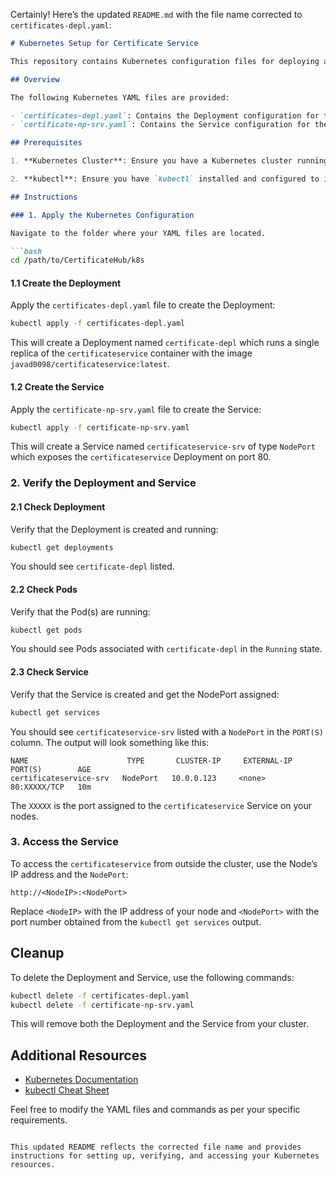Certainly! Here’s the updated `README.md` with the file name corrected to `certificates-depl.yaml`:

```markdown
# Kubernetes Setup for Certificate Service

This repository contains Kubernetes configuration files for deploying and exposing a service called `certificateservice`. Below are the instructions on how to deploy these configurations in a Kubernetes cluster.

## Overview

The following Kubernetes YAML files are provided:

- `certificates-depl.yaml`: Contains the Deployment configuration for the `certificateservice`.
- `certificate-np-srv.yaml`: Contains the Service configuration for the `certificateservice`.

## Prerequisites

1. **Kubernetes Cluster**: Ensure you have a Kubernetes cluster running. You can use Minikube, kubeadm, or any managed Kubernetes service (e.g., Google Kubernetes Engine, Amazon EKS, Azure Kubernetes Service).

2. **kubectl**: Ensure you have `kubectl` installed and configured to interact with your Kubernetes cluster.

## Instructions

### 1. Apply the Kubernetes Configuration

Navigate to the folder where your YAML files are located.

```bash
cd /path/to/CertificateHub/k8s
```

#### 1.1 Create the Deployment

Apply the `certificates-depl.yaml` file to create the Deployment:

```bash
kubectl apply -f certificates-depl.yaml
```

This will create a Deployment named `certificate-depl` which runs a single replica of the `certificateservice` container with the image `javad0098/certificateservice:latest`.

#### 1.2 Create the Service

Apply the `certificate-np-srv.yaml` file to create the Service:

```bash
kubectl apply -f certificate-np-srv.yaml
```

This will create a Service named `certificateservice-srv` of type `NodePort` which exposes the `certificateservice` Deployment on port 80.

### 2. Verify the Deployment and Service

#### 2.1 Check Deployment

Verify that the Deployment is created and running:

```bash
kubectl get deployments
```

You should see `certificate-depl` listed.

#### 2.2 Check Pods

Verify that the Pod(s) are running:

```bash
kubectl get pods
```

You should see Pods associated with `certificate-depl` in the `Running` state.

#### 2.3 Check Service

Verify that the Service is created and get the NodePort assigned:

```bash
kubectl get services
```

You should see `certificateservice-srv` listed with a `NodePort` in the `PORT(S)` column. The output will look something like this:

```
NAME                      TYPE       CLUSTER-IP     EXTERNAL-IP   PORT(S)        AGE
certificateservice-srv   NodePort   10.0.0.123     <none>        80:XXXXX/TCP   10m
```

The `XXXXX` is the port assigned to the `certificateservice` Service on your nodes.

### 3. Access the Service

To access the `certificateservice` from outside the cluster, use the Node’s IP address and the `NodePort`:

```
http://<NodeIP>:<NodePort>
```

Replace `<NodeIP>` with the IP address of your node and `<NodePort>` with the port number obtained from the `kubectl get services` output.

## Cleanup

To delete the Deployment and Service, use the following commands:

```bash
kubectl delete -f certificates-depl.yaml
kubectl delete -f certificate-np-srv.yaml
```

This will remove both the Deployment and the Service from your cluster.

## Additional Resources

- [Kubernetes Documentation](https://kubernetes.io/docs/home/)
- [kubectl Cheat Sheet](https://kubernetes.io/docs/reference/kubectl/cheatsheet/)

Feel free to modify the YAML files and commands as per your specific requirements.

```

This updated README reflects the corrected file name and provides instructions for setting up, verifying, and accessing your Kubernetes resources.